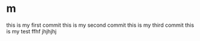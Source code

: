 # m
this is my first commit
this is my second commit
this is my third commit
this is my test
ffhf
jhjhjhj
